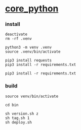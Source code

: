 # [core_python](https://pypi.org/project/seunggabi-core-python/)

### install
```shell
deactivate
rm -rf .venv

python3 -m venv .venv
source .venv/bin/activate

pip3 install requests
pip3 install -r requirements.txt
```
```shell
pip3 install -r requirements.txt
```

### build
```shell
source venv/bin/activate

cd bin

sh version.sh z
sh tag.sh 1
sh deploy.sh
```

